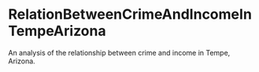# RelationBetweenCrimeAndIncomeInTempeArizona
An analysis of the relationship between crime and income in Tempe, Arizona.
